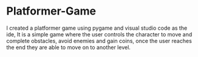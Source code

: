 # Platformer-Game
I created a platformer game using pygame and visual studio code as the ide, It is a simple game where the user controls the character to move and complete obstacles, avoid enemies and gain coins, once the user reaches the end they are able to move on to another level.
